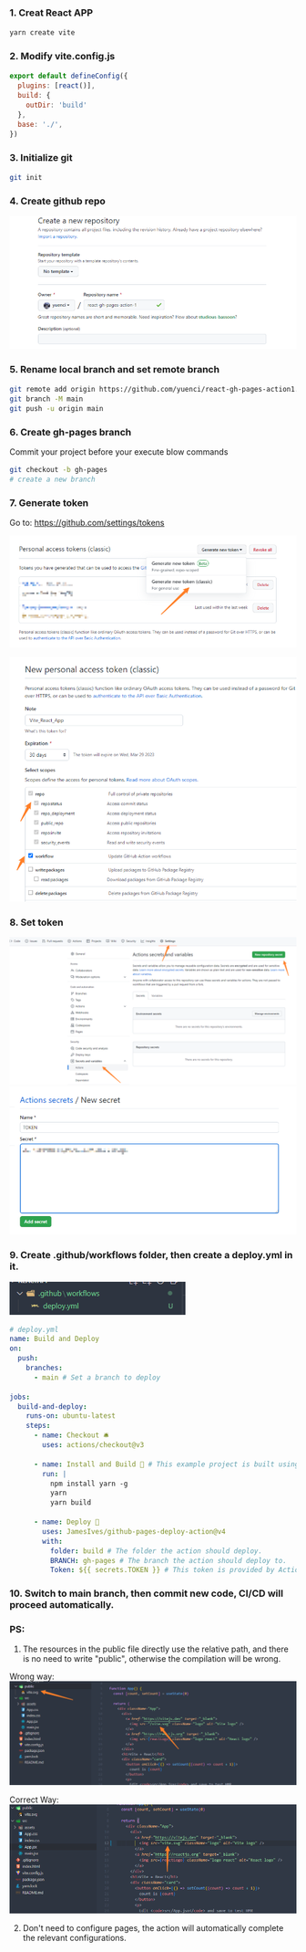 ### 1. Creat React APP

```bash
yarn create vite
```

### 2. Modify vite.config.js
```js
export default defineConfig({
  plugins: [react()],
  build: {
    outDir: 'build'
  },
  base: './',
})
```

### 3. Initialize git

```bash
git init
```


### 4. Create github repo

![1677488601434](image/README/1677488601434.png)



### 5. Rename local branch and set remote branch

```bash
git remote add origin https://github.com/yuenci/react-gh-pages-action1.git
git branch -M main
git push -u origin main
```

### 6. Create gh-pages branch

Commit your project before your execute blow commands

```bash
git checkout -b gh-pages
# create a new branch
```

### 7. Generate token

Go to: https://github.com/settings/tokens

![1677488794380](image/README/1677488794380.png)

![1677488821693](image/README/1677488821693.png)

### 8. Set token

![1677488867294](image/README/1677488867294.png)![1677488903579](image/README/1677488903579.png)

### 9. Create .github/workflows folder, then create a deploy.yml in it.

![1677489003136](image/README/1677489003136.png)

```yml
# deploy.yml
name: Build and Deploy
on:
  push:
    branches:
      - main # Set a branch to deploy

jobs:
  build-and-deploy:
    runs-on: ubuntu-latest
    steps:
      - name: Checkout 🛎️
        uses: actions/checkout@v3

      - name: Install and Build 🔧 # This example project is built using npm and outputs the result to the 'build' folder. Replace with the commands required to build your project, or remove this step entirely if your site is pre-built.
        run: |
          npm install yarn -g
          yarn
          yarn build

      - name: Deploy 🚀
        uses: JamesIves/github-pages-deploy-action@v4
        with:
          folder: build # The folder the action should deploy.
          BRANCH: gh-pages # The branch the action should deploy to.
          Token: ${{ secrets.TOKEN }} # This token is provided by Actions, you do not need to create your own token.
```

### 10. Switch to main branch, then commit new code, CI/CD will proceed automatically.


### PS:

1. The resources in the public file directly use the relative path, and there is no need to write "public", otherwise the compilation will be wrong.

Wrong way:
![1677491165857](image/README/1677491165857.png)

Correct Way:
![1677491173587](image/README/1677491173587.png)

2. Don't need to configure pages, the action will automatically complete the relevant configurations.